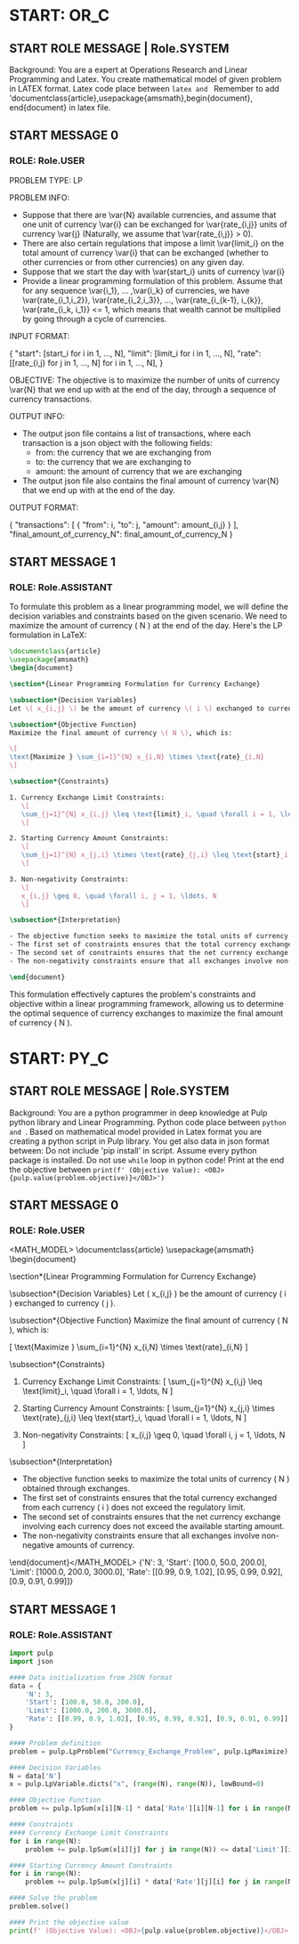 # START: OR_C 
## START ROLE MESSAGE | Role.SYSTEM 
Background: You are a expert at Operations Research and Linear Programming and Latex. You create mathematical model of given problem in LATEX format. Latex code place between ```latex and ``` Remember to add 'documentclass{article},usepackage{amsmath},begin{document}, end{document} in latex file. 
## START MESSAGE 0 
### ROLE: Role.USER
<DESCRIPTION>
PROBLEM TYPE: LP

PROBLEM INFO: 

- Suppose that there are \var{N} available currencies, and assume that one unit of currency \var{i} can be exchanged for \var{rate_{i,j}} units of currency \var{j} (Naturally, we assume that \var{rate_{i,j}} > 0).
- There are also certain regulations that impose a limit \var{limit_i} on the total amount of currency \var{i} that can be exchanged (whether to other currencies or from other currencies) on any given day.
- Suppose that we start the day with \var{start_i} units of currency \var{i}
- Provide a linear programming formulation of this problem. Assume that for any sequence \var{i_1}, … ,\var{i_k} of currencies, we have \var{rate_{i_1,i_2}}, \var{rate_{i_2,i_3}}, ..., \var{rate_{i_{k-1}, i_{k}}, \var{rate_{i_k, i_1}} <= 1, which means that wealth cannot be multiplied by going through a cycle of currencies.

INPUT FORMAT: 

{
    "start": [start_i for i in 1, ..., N],
    "limit": [limit_i for i in 1, ..., N],
    "rate": [[rate_{i,j} for j in 1, ..., N] for i in 1, ..., N],
}

OBJECTIVE: The objective is to maximize the number of units of currency \var{N} that we end up with at the end of the day, through a sequence of currency transactions.

OUTPUT INFO: 

- The output json file contains a list of transactions, where each transaction is a json object with the following fields:
    - from: the currency that we are exchanging from
    - to: the currency that we are exchanging to
    - amount: the amount of currency that we are exchanging
- The output json file also contains the final amount of currency \var{N} that we end up with at the end of the day.

OUTPUT FORMAT: 

{
    "transactions": [
        {
            "from": i,
            "to": j,
            "amount": amount_{i,j}
        }
    ],
    "final_amount_of_currency_N": final_amount_of_currency_N
}
</DESCRIPTION>


## START MESSAGE 1 
### ROLE: Role.ASSISTANT
To formulate this problem as a linear programming model, we will define the decision variables and constraints based on the given scenario. We need to maximize the amount of currency \( N \) at the end of the day. Here's the LP formulation in LaTeX:

```latex
\documentclass{article}
\usepackage{amsmath}
\begin{document}

\section*{Linear Programming Formulation for Currency Exchange}

\subsection*{Decision Variables}
Let \( x_{i,j} \) be the amount of currency \( i \) exchanged to currency \( j \).

\subsection*{Objective Function}
Maximize the final amount of currency \( N \), which is:

\[
\text{Maximize } \sum_{i=1}^{N} x_{i,N} \times \text{rate}_{i,N}
\]

\subsection*{Constraints}

1. Currency Exchange Limit Constraints:
   \[
   \sum_{j=1}^{N} x_{i,j} \leq \text{limit}_i, \quad \forall i = 1, \ldots, N
   \]

2. Starting Currency Amount Constraints:
   \[
   \sum_{j=1}^{N} x_{j,i} \times \text{rate}_{j,i} \leq \text{start}_i, \quad \forall i = 1, \ldots, N
   \]

3. Non-negativity Constraints:
   \[
   x_{i,j} \geq 0, \quad \forall i, j = 1, \ldots, N
   \]

\subsection*{Interpretation}

- The objective function seeks to maximize the total units of currency \( N \) obtained through exchanges.
- The first set of constraints ensures that the total currency exchanged from each currency \( i \) does not exceed the regulatory limit.
- The second set of constraints ensures that the net currency exchange involving each currency does not exceed the available starting amount.
- The non-negativity constraints ensure that all exchanges involve non-negative amounts of currency.

\end{document}
```

This formulation effectively captures the problem's constraints and objective within a linear programming framework, allowing us to determine the optimal sequence of currency exchanges to maximize the final amount of currency \( N \).

# START: PY_C 
## START ROLE MESSAGE | Role.SYSTEM 
Background: You are a python programmer in deep knowledge at Pulp python library and Linear Programming. Python code place between ```python and ```. Based on mathematical model provided in Latex format you are creating a python script in Pulp library. You get also data in json format between: <DATA></DATA> Do not include 'pip install' in script. Assume every python package is installed. Do not use `while` loop in python code! Print at the end the objective between <OBJ></OBJ> `print(f' (Objective Value): <OBJ>{pulp.value(problem.objective)}</OBJ>')` 
## START MESSAGE 0 
### ROLE: Role.USER
<MATH_MODEL>
\documentclass{article}
\usepackage{amsmath}
\begin{document}

\section*{Linear Programming Formulation for Currency Exchange}

\subsection*{Decision Variables}
Let \( x_{i,j} \) be the amount of currency \( i \) exchanged to currency \( j \).

\subsection*{Objective Function}
Maximize the final amount of currency \( N \), which is:

\[
\text{Maximize } \sum_{i=1}^{N} x_{i,N} \times \text{rate}_{i,N}
\]

\subsection*{Constraints}

1. Currency Exchange Limit Constraints:
   \[
   \sum_{j=1}^{N} x_{i,j} \leq \text{limit}_i, \quad \forall i = 1, \ldots, N
   \]

2. Starting Currency Amount Constraints:
   \[
   \sum_{j=1}^{N} x_{j,i} \times \text{rate}_{j,i} \leq \text{start}_i, \quad \forall i = 1, \ldots, N
   \]

3. Non-negativity Constraints:
   \[
   x_{i,j} \geq 0, \quad \forall i, j = 1, \ldots, N
   \]

\subsection*{Interpretation}

- The objective function seeks to maximize the total units of currency \( N \) obtained through exchanges.
- The first set of constraints ensures that the total currency exchanged from each currency \( i \) does not exceed the regulatory limit.
- The second set of constraints ensures that the net currency exchange involving each currency does not exceed the available starting amount.
- The non-negativity constraints ensure that all exchanges involve non-negative amounts of currency.

\end{document}</MATH_MODEL>
<DATA>
{'N': 3, 'Start': [100.0, 50.0, 200.0], 'Limit': [1000.0, 200.0, 3000.0], 'Rate': [[0.99, 0.9, 1.02], [0.95, 0.99, 0.92], [0.9, 0.91, 0.99]]}</DATA>


## START MESSAGE 1 
### ROLE: Role.ASSISTANT
```python
import pulp
import json

#### Data initialization from JSON format
data = {
    'N': 3,
    'Start': [100.0, 50.0, 200.0],
    'Limit': [1000.0, 200.0, 3000.0],
    'Rate': [[0.99, 0.9, 1.02], [0.95, 0.99, 0.92], [0.9, 0.91, 0.99]]
}

#### Problem definition
problem = pulp.LpProblem("Currency_Exchange_Problem", pulp.LpMaximize)

#### Decision Variables
N = data['N']
x = pulp.LpVariable.dicts("x", (range(N), range(N)), lowBound=0)

#### Objective Function
problem += pulp.lpSum(x[i][N-1] * data['Rate'][i][N-1] for i in range(N)), "Total_Currency_Obtained"

#### Constraints
#### Currency Exchange Limit Constraints
for i in range(N):
    problem += pulp.lpSum(x[i][j] for j in range(N)) <= data['Limit'][i], f"Limit_Constraint_{i}"

#### Starting Currency Amount Constraints
for i in range(N):
    problem += pulp.lpSum(x[j][i] * data['Rate'][j][i] for j in range(N)) <= data['Start'][i], f"Start_Constraint_{i}"

#### Solve the problem
problem.solve()

#### Print the objective value
print(f' (Objective Value): <OBJ>{pulp.value(problem.objective)}</OBJ>')
```

